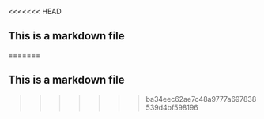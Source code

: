 <<<<<<< HEAD
## This is a markdown file
=======
## This is a markdown file
>>>>>>> ba34eec62ae7c48a9777a697838539d4bf598196
